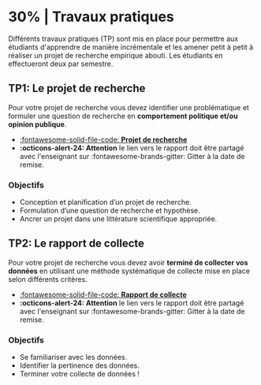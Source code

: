 # 30% | Travaux pratiques

Différents travaux pratiques (TP) sont mis en place pour permettre aux étudiants d'apprendre de manière incrémentale et les amener petit à petit à réaliser un projet de recherche empirique abouti. Les étudiants en effectueront deux par semestre.


## TP1: Le projet de recherche

Pour votre projet de recherche vous devez identifier une problématique et formuler une question de recherche en **comportement politique et/ou opinion publique**.

- [:fontawesome-solid-file-code: **Projet de recherche**](https://colab.research.google.com/github/mickaeltemporao/mdss-materials/blob/main/projet-de-recherche.ipynb)
- **:octicons-alert-24: Attention** le lien vers le rapport doit être partagé avec l'enseignant sur :fontawesome-brands-gitter: Gitter à la date de remise.

### Objectifs
- Conception et planification d’un projet de recherche.
- Formulation d’une question de recherche et hypothèse.
- Ancrer un projet dans une littérature scientifique appropriée.


## TP2: Le rapport de collecte

Pour votre projet de recherche vous devez avoir **terminé de collecter vos données** en utilisant une méthode systématique de collecte mise en place selon différents critères.


- [:fontawesome-solid-file-code: **Rapport de collecte**](https://colab.research.google.com/github/mickaeltemporao/mdss-materials/blob/main/rapport-de-collecte.ipynb)
- **:octicons-alert-24: Attention** le lien vers le rapport doit être partagé avec l'enseignant sur :fontawesome-brands-gitter: Gitter à la date de remise.

### Objectifs
- Se familiariser avec les données.
- Identifier la pertinence des données.
- Terminer votre collecte de données !


